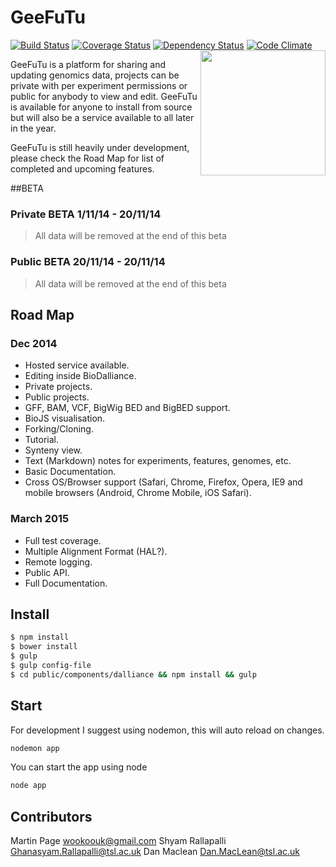 # GeeFuTu
[![Build Status](https://travis-ci.org/wookoouk/GeeFuTu.svg?branch=master)](https://travis-ci.org/wookoouk/GeeFuTu)
[![Coverage Status](https://coveralls.io/repos/wookoouk/GeeFuTu/badge.png?branch=master)](https://coveralls.io/r/wookoouk/GeeFuTu?branch=master)
[![Dependency Status](https://gemnasium.com/wookoouk/GeeFuTu.svg)](https://gemnasium.com/wookoouk/GeeFuTu)
[![Code Climate](https://codeclimate.com/github/wookoouk/GeeFuTu/badges/gpa.svg)](https://codeclimate.com/github/wookoouk/GeeFuTu)
<img align="right" height="200" src="https://raw.githubusercontent.com/wookoouk/GeeFuTu/master/public/GeeFuTu.png">

GeeFuTu is a platform for sharing and updating genomics data, projects can be private with per experiment permissions or public for anybody to view and edit.
GeeFuTu is available for anyone to install from source but will also be a service available to all later in the year.

GeeFuTu is still heavily under development, please check the Road Map for list of completed and upcoming features.

##BETA

### Private BETA 1/11/14 - 20/11/14
> All data will be removed at the end of this beta

### Public BETA 20/11/14 - 20/11/14
> All data will be removed at the end of this beta

## Road Map

### Dec 2014

* Hosted service available.
* Editing inside BioDalliance.
* Private projects.
* Public projects.
* GFF, BAM, VCF, BigWig BED and BigBED support.
* BioJS visualisation.
* Forking/Cloning.
* Tutorial.
* Synteny view.
* Text (Markdown) notes for experiments, features, genomes, etc.
* Basic Documentation.
* Cross OS/Browser support (Safari, Chrome, Firefox, Opera, IE9 and mobile browsers (Android, Chrome Mobile, iOS Safari).

### March 2015

* Full test coverage.
* Multiple Alignment Format (HAL?).
* Remote logging.
* Public API.
* Full Documentation.

## Install

```sh
$ npm install
$ bower install
$ gulp
$ gulp config-file
$ cd public/components/dalliance && npm install && gulp
```

## Start

For development I suggest using nodemon, this will auto reload on changes.
```sh
nodemon app
```

You can start the app using node
```sh
node app
```

## Contributors

Martin Page <wookoouk@gmail.com>
Shyam Rallapalli <Ghanasyam.Rallapalli@tsl.ac.uk>
Dan Maclean <Dan.MacLean@tsl.ac.uk>
